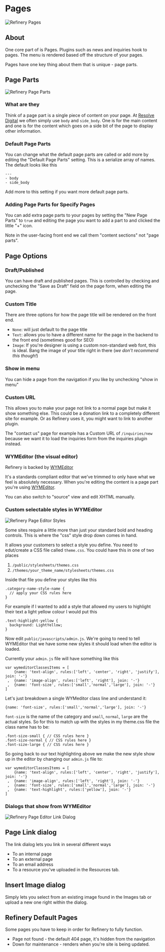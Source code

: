 # Pages

![Refinery Pages](http://refinerycms.com/system/images/0000/0656/pages.png)

## About

One core part of is Pages. Plugins such as news and inquiries hook to pages. The menu is rendered based off the structure of your pages.

Pages have one key thing about them that is unique - page parts.

## Page Parts

![Refinery Page Parts](http://refinerycms.com/system/images/0000/0586/editing-page.png)

### What are they

Think of a page part is a single piece of content on your page. At [Resolve Digital](http://www.resolvedigital.co.nz) we often simply use ``body`` and ``side_body``. One is for the main content and one is for the content which goes on a side bit of the page to display other information.

### Default Page Parts

You can change what the default page parts are called or add more by editing the "Default Page Parts" setting. This is a serialize array of names. The default looks like this

    --- 
    - body
    - side_body
  
Add more to this setting if you want more default page parts.

### Adding Page Parts for Specify Pages

You can add extra page parts to your pages by setting the "New Page Parts" to ``true`` and editing the page you want to add a part to and clicked the little "+" icon.

Note in the user-facing front end we call them "content sections" not "page parts".

## Page Options

### Draft/Published

You can have draft and published pages. This is controlled by checking and unchecking the "Save as Draft" field on the page form, when editing the page.

### Custom Title

There are three options for how the page title will be rendered on the front end.

* ``None``: will just default to the page title
* ``Text``: allows you to have a different name for the page in the backend to the front end (sometimes good for SEO)
* ``Image``: If you're designer is using a custom non-standard web font, this is ideal. Bang the image of your title right in there (_we don't recommend this though!_)

### Show in menu

You can hide a page from the navigation if you like by unchecking "show in menu"

### Custom URL

This allows you to make your page not link to a normal page but make it show something else. This could be a donation link to a completely different site for example. Or as Refinery uses it, you might want to link to another plugin.

The "contact us" page for example has a Custom URL of ``/inquiries/new`` because we want it to load the inquiries form from the inquiries plugin instead.

### WYMEditor (the visual editor)

Refinery is backed by [WYMEditor](http://www.wymeditor.org/)

It's a standards compliant editor that we've trimmed to only have what we feel is absolutely necessary. When you're editing the content is a page part you're using [WYMEditor](http://www.wymeditor.org/).

You can also switch to "source" view and edit XHTML manually.

### Custom selectable styles in WYMEditor

![Refinery Page Editor Styles](http://refinerycms.com/system/images/0000/0596/editing-page-style.png)

Some sites require a little more than just your standard bold and heading controls. This is where the "css" style drop down comes in hand.

It allows your customers to select a style you define. You need to edut/create a CSS file called ``theme.css``. You could have this in one of two places

1. ``/public/stylesheets/themes.css``
2. ``/themes/your_theme_name/stylesheets/themes.css``

Inside that file you define your styles like this

    .category-name-style-name {
      // apply your CSS rules here
    }
    
For example if I wanted to add a style that allowed my users to highlight their text a light yellow colour I would put this

    .text-highlight-yellow {
      background: LightYellow;
    }
    
Now edit ``public/javascripts/admin.js``. We're going to need to tell WYMEditor that we have some new styles it should load when the editor is loaded.

Currently your ``admin.js`` file will have something like this

    var wymeditorClassesItems = [
        {name: 'text-align', rules:['left', 'center', 'right', 'justify'], join: '-'}
     ,  {name: 'image-align', rules:['left', 'right'], join: '-'}
     ,  {name: 'font-size', rules:['small','normal','large'], join: '-'}
    ]
    
Let's just breakdown a single WYMeditor class line and understand it:

    {name: 'font-size', rules:['small','normal','large'], join: '-'}
    
``font-size`` is the name of the category and ``small``, ``normal``, ``large`` are the actual styles. So for this to match up with the styles in my theme.css file the class name has to be:

    .font-size-small { // CSS rules here }
    .font-size-normal { // CSS rules here }
    .font-size-large { // CSS rules here }
    
So going back to our text highlighting above we make the new style show up in the editor by changing our ``admin.js`` file to:

    var wymeditorClassesItems = [
        {name: 'text-align', rules:['left', 'center', 'right', 'justify'], join: '-'}
     ,  {name: 'image-align', rules:['left', 'right'], join: '-'}
     ,  {name: 'font-size', rules:['small','normal','large'], join: '-'}
     ,  {name: 'text-highlight', rules:['yellow'], join: '-'}
    ]

### Dialogs that show from WYMEditor

![Refinery Page Editor Link Dialog](http://refinerycms.com/system/images/0000/0636/link-dialog.png)

## Page Link dialog

The link dialog lets you link in several different ways

* To an internal page
* To an external page
* To an email address
* To a resource you've uploaded in the Resources tab.

## Insert Image dialog

Simply lets you select from an existing image found in the Images tab or upload a new one right within the dialog.

## Refinery Default Pages

Some pages you have to keep in order for Refinery to fully function.

* Page not found - the default 404 page, it's hidden from the navigation
* Down for maintenance - renders when you're site is being updated.